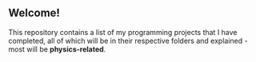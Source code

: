 ## Welcome!


This repository contains a list of my programming projects that I have completed, all of which will be in their respective folders and explained - most will be **physics-related**.

